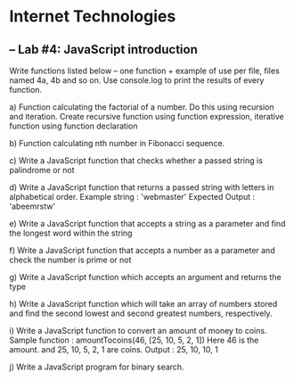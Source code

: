 # Internet Technologies
## – Lab #4: JavaScript introduction

Write functions listed below – one function + example of use per file, files named 4a, 4b and so on. Use console.log to print the results of every function.

a) Function calculating the factorial of a number. Do this using recursion and iteration. Create recursive function using function expression, iterative function using function declaration

b) Function calculating nth number in Fibonacci sequence.

c) Write a JavaScript function that checks whether a passed string is palindrome or not

d) Write a JavaScript function that returns a passed string with letters in alphabetical order. Example string : 'webmaster' Expected Output : 'abeemrstw'

e) Write a JavaScript function that accepts a string as a parameter and find the longest word within the string

f) Write a JavaScript function that accepts a number as a parameter and check the number is prime or not

g) Write a JavaScript function which accepts an argument and returns the type

h) Write a JavaScript function which will take an array of numbers stored and find the second lowest and second greatest numbers, respectively.

i) Write a JavaScript function to convert an amount of money to coins. Sample function : amountTocoins(46, [25, 10, 5, 2, 1]) Here 46 is the amount. and 25, 10, 5, 2, 1 are coins. Output : 25, 10, 10, 1

j) Write a JavaScript program for binary search.
